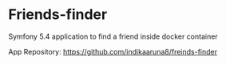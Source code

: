 # Friends-finder
Symfony 5.4 application to find a friend inside docker container

App Repository: https://github.com/indikaaruna8/freinds-finder
